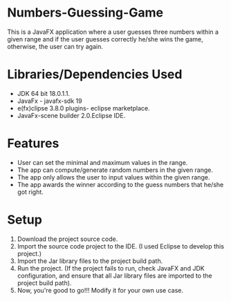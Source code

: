 # Numbers-Guessing-Game
This is a JavaFX application where a user guesses three numbers within a given range and if the user guesses correctly he/she wins the game, otherwise, the user can try again.

# Libraries/Dependencies Used
* JDK 64 bit 18.0.1.1.
* JavaFx - javafx-sdk 19
* e(fx)clipse 3.8.0 plugins- eclipse marketplace.
*  JavaFx-scene builder 2.0.Eclipse IDE.

# Features
* User can set the minimal and maximum values in the range.
* The app can compute/generate random numbers in the given range.
* The app only allows the user to input values within the given range.
* The app awards the winner according to the guess numbers that he/she got right.

# Setup
1. Download the project source code.
1. Import the source code project to the IDE. (I used Eclipse to develop this project.)
1. Import the Jar library files to the project build path.
1. Run the project. (If the project fails to run, check JavaFX and JDK configuration, and ensure that all Jar library files are imported to the project build path).
1. Now, you're good to go!!! Modify it for your own use case.
